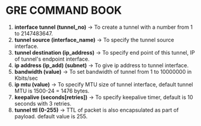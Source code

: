 # GRE COMMAND BOOK

1. **interface tunnel (tunnel_no)** -> To create a tunnel with a number from 1 to 2147483647.
2. **tunnel source (interface_name)** -> To specify the tunnel source interface.
3. **tunnel destination (ip_address)** -> To specify end point of this tunnel, IP of tunnel's endpoint interface.
4. **ip address (ip_add) (subnet)** -> To give ip address to tunnel interface.
5. **bandwidth (value)** -> To set bandwidth of tunnel from 1 to 10000000 in Kbits/sec
6. **ip mtu (value)** -> To specify MTU size of tunnel interface, default tunnel MTU is 1500-24 = 1476 bytes.
7. **keepalive (seconds[retries])** -> To specify keepalive timer, default is 10 seconds with 3 retries.
8. **tunnel ttl (0-255)** -> TTL of packet is also encapsulated as part of payload. default value is 255. 
